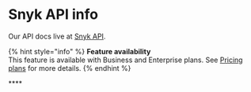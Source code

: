 # Snyk API info

Our API docs live at [Snyk API](https://snyk.gitbook.io/user-docs/snyk-api-info).

{% hint style="info" %}
**Feature availability**  
This feature is available with Business and Enterprise plans. See [Pricing plans](https://snyk.io/plans/) for more details.
{% endhint %}

\*\*\*\*

